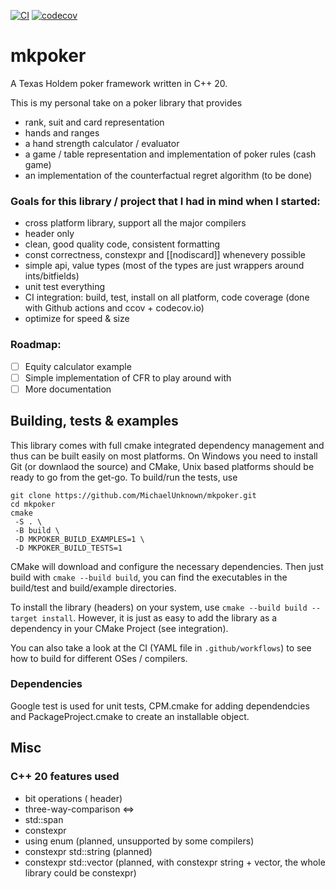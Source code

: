 [![CI](https://github.com/MichaelUnknown/mkpoker/workflows/CI/badge.svg)](https://github.com/MichaelUnknown/mkpoker/actions)
[![codecov](https://codecov.io/gh/MichaelUnknown/mkpoker/branch/main/graph/badge.svg)](https://codecov.io/gh/MichaelUnknown/mkpoker)

# mkpoker
A Texas Holdem poker framework written in C++ 20.


This is my personal take on a poker library that provides
* rank, suit and card representation
* hands and ranges
* a hand strength calculator / evaluator
* a game / table representation and implementation of poker rules (cash game)
* an implementation of the counterfactual regret algorithm (to be done)

### Goals for this library / project that I had in mind when I started:
* cross platform library, support all the major compilers
* header only
* clean, good quality code, consistent formatting
* const correctness, constexpr and  [[nodiscard]] whenevery possible
* simple api, value types (most of the types are just wrappers around ints/bitfields)
* unit test everything
* CI integration: build, test, install on all platform, code coverage (done with Github actions and ccov + codecov.io)
* optimize for speed & size

### Roadmap:
- [ ] Equity calculator example
- [ ] Simple implementation of CFR to play around with
- [ ] More documentation

## Building, tests & examples

This library comes with full cmake integrated dependency management and thus can be built easily on most platforms.
On Windows you need to install Git (or downlaod the source) and CMake, Unix based platforms should be ready to go from the get-go.
To build/run the tests, use
```
git clone https://github.com/MichaelUnknown/mkpoker.git
cd mkpoker
cmake
 -S . \
 -B build \
 -D MKPOKER_BUILD_EXAMPLES=1 \
 -D MKPOKER_BUILD_TESTS=1
 ```
 CMake will download and configure the necessary dependencies.
 Then just build with `cmake --build build`, you can find the executables in the build/test and build/example directories.

 To install the library (headers) on your system, use `cmake --build build --target install`.
 However, it is just as easy to add the library as a dependency in your CMake Project (see integration).

 You can also take a look at the CI (YAML file in `.github/workflows`) to see how to build for different OSes / compilers.

### Dependencies

Google test is used for unit tests, CPM.cmake for adding dependendcies and PackageProject.cmake to create an installable object.

## Misc

### C++ 20 features used

* bit operations (<bit> header)
* three-way-comparison <=>
* std::span
* constexpr <algorithm>
* using enum (planned, unsupported by some compilers)
* constexpr std::string (planned)
* constexpr std::vector (planned, with constexpr string + vector, the whole library could be constexpr)